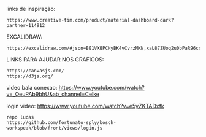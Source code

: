 links de inspiração:

    https://www.creative-tim.com/product/material-dashboard-dark?partner=114912

EXCALIDRAW:

    https://excalidraw.com/#json=BE1VXBPCHyBK4vCvrzMKN,xaL87ZUoq2u0bPaR96ccZw


LINKS PARA AJUDAR NOS GRAFICOS:
    
    https://canvasjs.com/
    https://d3js.org/

    
video bala conexao:
    https://www.youtube.com/watch?v=_OeuPAb9bhU&ab_channel=Celke


login video: 
    https://www.youtube.com/watch?v=e5yZKTADxfk

    repo lucas 
    https://github.com/fortunato-sply/bosch-workspeak/blob/front/views/login.js